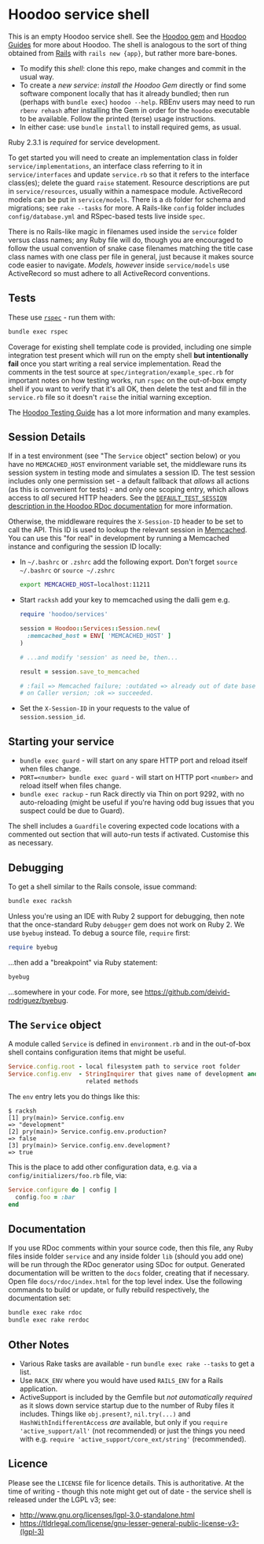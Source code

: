 # Hoodoo service shell

This is an empty Hoodoo service shell. See the [Hoodoo gem](https://github.com/LoyaltyNZ/hoodoo/) and [Hoodoo Guides](https://loyaltynz.github.io/hoodoo/) for more about Hoodoo. The shell is analogous to the sort of thing obtained from [Rails](http://rubyonrails.org) with `rails new {app}`, but rather more bare-bones.

* To modify this *shell*: clone this repo, make changes and commit in the usual way.
* To create a *new service*: *install the Hoodoo Gem* directly or find some software component locally that has it already bundled; then run (perhaps with `bundle exec`) `hoodoo --help`. RBEnv users may need to run `rbenv rehash` after installing the Gem in order for the `hoodoo` executable to be available. Follow the printed (terse) usage instructions.
* In either case: use `bundle install` to install required gems, as usual.

Ruby 2.3.1 is _required_ for service development.

To get started you will need to create an implementation class in folder `service/implementations`, an interface class referring to it in `service/interfaces` and update `service.rb` so that it refers to the interface class(es); delete the guard `raise` statement. Resource descriptions are put in `service/resources`, usually within a namespace module. ActiveRecord models can be put in `service/models`. There is a `db` folder for schema and migrations; see `rake --tasks` for more. A Rails-like `config` folder includes `config/database.yml` and RSpec-based tests live inside `spec`.

There is no Rails-like magic in filenames used inside the `service` folder versus class names; any Ruby file will do, though you are encouraged to follow the usual convention of snake case filenames matching the title case class names with one class per file in general, just because it makes source code easier to navigate. *Models, however* inside `service/models` use ActiveRecord so must adhere to all ActiveRecord conventions.



## Tests

These use [`rspec`](http://rspec.info) - run them with:

```sh
bundle exec rspec
```

Coverage for existing shell template code is provided, including one simple integration test present which will run on the empty shell **but intentionally fail** once you start writing a real service implementation. Read the comments in the test source at `spec/integration/example_spec.rb` for important notes on how testing works, run `rspec` on the out-of-box empty shell if you want to verify that it's all OK, then delete the test and fill in the `service.rb` file so it doesn't `raise` the initial warning exception.

The [Hoodoo Testing Guide](https://loyaltynz.github.io/hoodoo/guides_0900_testing.html) has a lot more information and many examples.



## Session Details

If in a test environment (see "The `Service` object" section below) or you have no `MEMCACHED_HOST` environment variable set, the middleware runs its session system in testing mode and simulates a session ID. The test session includes only one permission set - a default fallback that *allows* all actions (as this is convenient for tests) - and only one scoping entry, which allows access to *all* secured HTTP headers. See the [`DEFAULT_TEST_SESSION` description in the Hoodoo RDoc documentation](https://cdn.rawgit.com/LoyaltyNZ/hoodoo/master/docs/rdoc/classes/Hoodoo/Services/Middleware.html#DEFAULT_TEST_SESSION) for more information.

Otherwise, the middleware requires the `X-Session-ID` header to be set to call the API. This ID is used to lookup the relevant session in [Memcached](http://memcached.org). You can use this "for real" in development by running a Memcached instance and configuring the session ID locally:

* In `~/.bashrc` or `.zshrc` add the following export. Don't forget `source ~/.bashrc` or `source ~/.zshrc`

    ```sh
    export MEMCACHED_HOST=localhost:11211
    ```

* Start `racksh` add your key to memcached using the dalli gem e.g.

    ```ruby
    require 'hoodoo/services'

    session = Hoodoo::Services::Session.new(
      :memcached_host = ENV[ 'MEMCACHED_HOST' ]
    )

    # ...and modify 'session' as need be, then...

    result = session.save_to_memcached

    # :fail => Memcached failure; :outdated => already out of date based
    # on Caller version; :ok => succeeded.
    ```

* Set the `X-Session-ID` in your requests to the value of `session.session_id`.



## Starting your service

* `bundle exec guard` - will start on any spare HTTP port and reload itself when files change.
* `PORT=<number> bundle exec guard` - will start on HTTP port `<number>` and reload itself when files change.
* `bundle exec rackup` - run Rack directly via Thin on port 9292, with no auto-reloading (might be useful if you're having odd bug issues that you suspect could be due to Guard).

The shell includes a `Guardfile` covering expected code locations with a commented out section that will auto-run tests if activated. Customise this as necessary.



## Debugging

To get a shell similar to the Rails console, issue command:

```sh
bundle exec racksh
```

Unless you're using an IDE with Ruby 2 support for debugging, then note that the once-standard Ruby `debugger` gem does not work on Ruby 2. We use `byebug` instead. To debug a source file, `require` first:

```ruby
require byebug
```

...then add a "breakpoint" via Ruby statement:

```ruby
byebug
```

...somewhere in your code. For more, see https://github.com/deivid-rodriguez/byebug.



## The `Service` object

A module called `Service` is defined in `environment.rb` and in the out-of-box shell contains configuration items that might be useful.

```ruby
Service.config.root - local filesystem path to service root folder
Service.config.env  - StringInquirer that gives name of development and
                      related methods
```

The `env` entry lets you do things like this:

```
$ racksh
[1] pry(main)> Service.config.env
=> "development"
[2] pry(main)> Service.config.env.production?
=> false
[3] pry(main)> Service.config.env.development?
=> true
```

This is the place to add other configuration data, e.g. via a `config/initializers/foo.rb` file, via:

```ruby
Service.configure do | config |
  config.foo = :bar
end
```



## Documentation

If you use RDoc comments within your source code, then this file, any Ruby files inside folder `service` and any inside folder `lib` (should you add one) will be run through the RDoc generator using SDoc for output. Generated documentation will be written to the `docs` folder, creating that if necessary. Open file `docs/rdoc/index.html` for the top level index. Use the following commands to build or update, or fully rebuild respectively, the documentation set:

```sh
bundle exec rake rdoc
bundle exec rake rerdoc
```



## Other Notes

* Various Rake tasks are available - run `bundle exec rake --tasks` to get a list.
* Use `RACK_ENV` where you would have used `RAILS_ENV` for a Rails application.
* ActiveSupport is included by the Gemfile but *not automatically required* as it slows down service startup due to the number of Ruby files it includes. Things like `obj.present?`, `nil.try(...)` and `HashWithIndifferentAccess` _are_ available, but only if you `require 'active_support/all'` (not recommended) or just the things you need with e.g. `require 'active_support/core_ext/string'` (recommended).



## Licence

Please see the `LICENSE` file for licence details. This is authoritative. At the time of writing - though this note might get out of date - the service shell is released under the LGPL v3; see:

* http://www.gnu.org/licenses/lgpl-3.0-standalone.html
* https://tldrlegal.com/license/gnu-lesser-general-public-license-v3-(lgpl-3)
